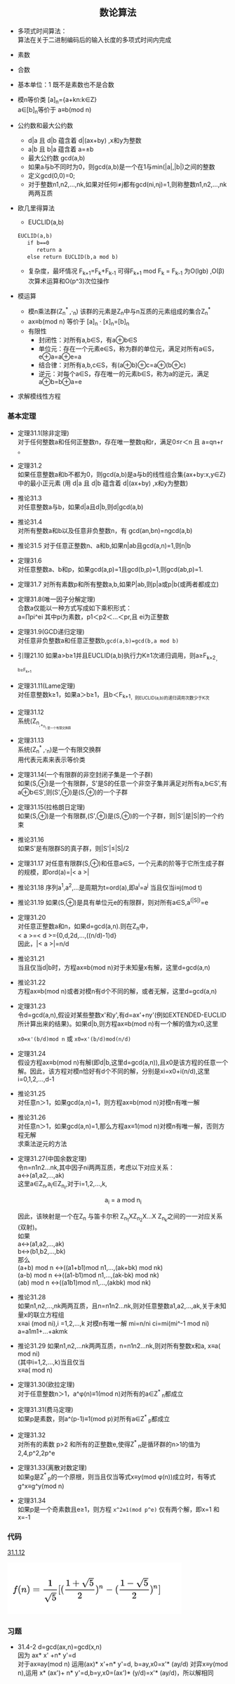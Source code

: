 ## <center>数论算法</center>

* 多项式时间算法：  
  算法在关于二进制编码后的输入长度的多项式时间内完成
* 素数
* 合数
* 基本单位：1 既不是素数也不是合数
* 模n等价类 [a]<sub>n</sub>={a+kn:k∈Z}    
  a∈[b]<sub>n</sub>等价于 a≡b(mod n)

* 公约数和最大公约数
  - d|a 且 d|b 蕴含着 d|(ax+by) ,x和y为整数
  - a|b 且 b|a 蕴含着 a=±b
  - 最大公约数 gcd(a,b)
  - 如果a与b不同时为0，则gcd(a,b)是一个在1与min(|a|,|b|)之间的整数
  - 定义gcd(0,0)=0;
  - 对于整数n1,n2,...,nk,如果对任何i≠j都有gcd(ni,nj)=1,则称整数n1,n2,...,nk两两互质 

* 欧几里得算法
  - EUCLID(a,b)
  ```
  EUCLID(a,b)
     if b==0
        return a
     else return EUCLID(b,a mod b)
  ```
  - 复杂度，最坏情况 F<sub>k+1</sub>=F<sub>k</sub>+F<sub>k-1</sub> 可得F<sub>k+1</sub> mod F<sub>k</sub> = F<sub>k-1</sub> 为O(lgb) ,O(β)次算术运算和O(p^3)次位操作

* 模运算
  - 模n乘法群(Z<sub>n</sub><sup>* </sup>,·<sub>n</sub>)  该群的元素是Z<sub>n</sub>中与n互质的元素组成的集合Z<sub>n</sub><sup>* </sup>
  - ax≡b(mod n) 等价于 [a]<sub>n</sub> · [x]<sub>n</sub>=[b]<sub>n</sub>
  - 有限性
    - 封闭性：对所有a,b∈S，有a⊕b∈S
    - 单位元：存在一个元素e∈S，称为群的单位元，满足对所有a∈S，e⊕a=a⊕e=a
    - 结合律：对所有a,b,c∈S，有(a⊕b)⊕c=a⊕(b⊕c)
    - 逆元：对每个a∈S，存在唯一的元素b∈S，称为a的逆元，满足a⊕b=b⊕a=e

* 求解模线性方程




### 基本定理

* 定理31.1(除非定理)  
  对于任何整数a和任何正整数n，存在唯一整数q和r，满足0≤r＜n 且 a=qn+r 。  
* 定理31.2  
  如果任意整数a和b不都为0，则gcd(a,b)是a与b的线性组合集{ax+by:x,y∈Z}中的最小正元素
  (用 d|a 且 d|b 蕴含着 d|(ax+by) ,x和y为整数)

* 推论31.3  
  对任意整数a与b，如果d|a且d|b,则d|gcd(a,b)

* 推论31.4  
  对所有整数a和b以及任意非负整数n，有
  gcd(an,bn)=ngcd(a,b)

* 推论31.5
  对于任意正整数n、a和b,如果n|ab且gcd(a,n)=1,则n|b

* 定理31.6  
  对任意整数a、b和p，如果gcd(a,p)=1且gcd(b,p)=1,则gcd(ab,p)=1.

* 定理31.7
  对所有素数p和所有整数a,b,如果P|ab,则p|a或p|b(或两者都成立)
 
* 定理31.8(唯一因子分解定理)  
  合数a仅能以一种方式写成如下乘积形式：  
  a=∏pi^ei 其中pi为素数，p1＜p2＜...＜pr,且 ei为正整数

* 定理31.9(GCD递归定理)  
  对任意非负整数a和任意正整数b,`gcd(a,b)=gcd(b,a mod b)`

* 引理21.10
  如果a>b≥1并且EUCLID(a,b)执行力K≥1次递归调用，则a≥F<sub>k+2<sub>，b≥F<sub>k+1<sub>

* 定理31.11(Lame定理)  
  对任意整数k≥1，如果a＞b≥1，且b＜F<sub>k+1<sub>，则EUCLID(a,b)的递归调用次数少于K次

* 定理31.12  
  系统(Z<sub>n<sub>,+<sub>n<sub>) 是一个有限交换群

* 定理31.13  
  系统(Z<sub>n</sub><sup>* </sup>,·<sub>n</sub>)是一个有限交换群  
  用代表元素来表示等价类

* 定理31.14(一个有限群的非空封闭子集是一个子群)  
  如果(S,⊕)是一个有限群，S'是S的任意一个非空子集并满足对所有a,b∈S',有a⊕b∈S',则(S',⊕)是(S,⊕)的一个子群

* 定理31.15(拉格朗日定理)  
  如果(S,⊕)是一个有限群,(S',⊕)是(S,⊕)的一个子群，则|S'|是|S|的一个约束

* 推论31.16  
  如果S'是有限群S的真子群，则|S'|≤|S|/2

* 定理31.17 
  对任意有限群(S,⊕)和任意a∈S，一个元素的阶等于它所生成子群的规模，即ord(a)=|< a >|

* 推论31.18
  序列a<sup>1</sup>,a<sup>2</sup>,...是周期为t=ord(a),即a<sup>i</sup>=a<sup>j</sup> 当且仅当i≡j(mod t)

* 推论31.19 
  如果(S,⊕)是具有单位元e的有限群，则对所有a∈S,a<sup>(|S|)</sup>=e

* 定理31.20  
  对任意正整数a和n，如果d=gcd(a,n).则在Z<sub>n</sub>中，  
  < a >=< d >={0,d,2d,...,((n/d)-1)d}  
  因此，|< a >|=n/d

* 推论31.21  
  当且仅当d|b时，方程ax≡b(mod n)对于未知量x有解，这里d=gcd(a,n)

* 推论31.22  
  方程ax≡b(mod n)或者对模n有d个不同的解，或者无解，这里d=gcd(a,n)

* 定理31.23  
  令d=gcd(a,n),假设对某些整数x'和y',有d=ax'+ny'(例如EXTENDED-EUCLID所计算出来的结果)。如果d|b,则方程ax≡b(mod n)有一个解的值为x0,这里  

  `x0=x'(b/d)mod n` 或 `x0=x'(b/d)mod(n/d)`

* 定理31.24  
  假设方程ax≡b(mod n)有解(即d|b,这里d=gcd(a,n)),且x0是该方程的任意一个解。因此，该方程对模n恰好有d个不同的解，分别是xi=x0+i(n/d),这里i=0,1,2,...,d-1

* 推论31.25  
  对任意n＞1，如果gcd(a,n)=1，则方程ax≡b(mod n)对模n有唯一解

* 推论31.26  
  对任意n＞1，如果gcd(a,n)=1,那么方程ax≡1(mod n)对模n有唯一解，否则方程无解  
  求乘法逆元的方法

* 定理31.27(中国余数定理)  
  令n=n1n2...nk,其中因子ni两两互质，考虑以下对应关系：  
               a↔(a1,a2,...,ak)  
  这里a∈Z<sub>n</sub>,a<sub>i</sub>∈Z<sub>n<sub>i</sub></sub>,对于i=1,2,...,k,   
  <center>a<sub>i</sub> = a mod n<sub>i</sub>  </center>

  因此，该映射是一个在Z<sub>n</sub> 与笛卡尔积 Z<sub>n<sub>1</sub></sub>XZ<sub>n<sub>2</sub></sub>X...X Z<sub>n<sub>k</sub></sub>之间的一一对应关系(双射)。  
  如果          
                a↔(a1,a2,...,ak)  
                b↔(b1,b2,...,bk)  
  那么          
                (a+b) mod n ↔((a1+b1)mod n1,...,(ak+bk) mod nk)  
                (a-b) mod n ↔((a1-b1)mod n1,...,(ak-bk) mod nk)  
                (ab) mod n ↔((a1b1)mod n1,...,(akbk) mod nk)  

* 推论31.28  
  如果n1,n2,...,nk两两互质，且n=n1n2...nk,则对任意整数a1,a2,...,ak,关于未知量x的联立方程组     
                x≡ai (mod ni),i =1,2,...,k
  对模n有唯一解
                mi=n/ni
                ci=mi(mi^-1 mod ni)
                a=a1m1+...+akmk  

* 推论31.29
  如果n1,n2,...nk两两互质，n=n1n2...nk,则对所有整数x和a,
                x≡a( mod ni)  
  (其中i=1,2,...,k)当且仅当  
                x≡a( mod n)


* 定理31.30(欧拉定理)  
  对于任意整数n＞1，a^φ(n)≡1(mod n)对所有的a∈Z<sup>* </sup><sub>n</sub>都成立

* 定理31.31(费马定理)  
  如果p是素数，则a^(p-1)≡1(mod p)对所有a∈Z<sup>* </sup><sub>p</sub>都成立

* 定理31.32  
  对所有的素数 p>2 和所有的正整数e,使得Z<sup>* </sup><sub>n</sub>是循环群的n>1的值为2,4,p^2,2p^e

* 定理31.33(离散对数定理)  
  如果g是Z<sup>* </sup><sub>p</sub>的一个原根，则当且仅当等式x≡y(mod φ(n))成立时，有等式g^x≡g^y(mod n) 

* 定理31.34  
  如果p是一个奇素数且e≥1，则方程  `x^2≡1(mod p^e)`  仅有两个解，即x=1 和 x=-1

### 代码

[31.1.12](../codes/md31.cpp)



![fiberlist](../image/fiberlist.png)

### 习题
* 31.4-2
d=gcd(ax,n)=gcd(x,n)  
因为 ax* x' +n* y'=d  
对于ax≡ay(mod n) 运用(ax)* x'+n* y'=d, b=ay,x0=x'* (ay/d)
对弈x≡y(mod n),运用 x* (ax')+ n* y'=d,b=y,x0=(ax')* (y/d)=x'* (ay/d)，所以解相同
